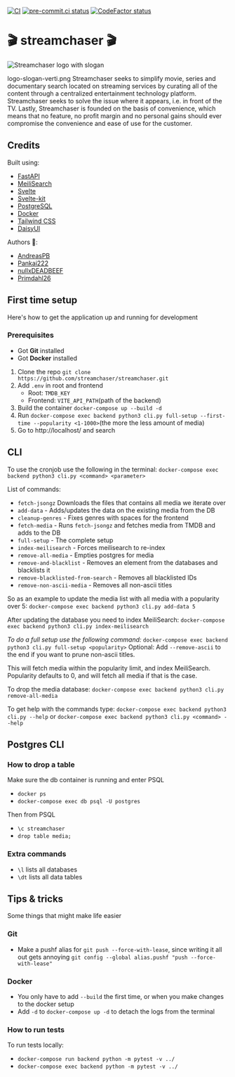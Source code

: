 [![CI](https://github.com/streamchaser/streamchaser/actions/workflows/main.yml/badge.svg)](https://github.com/streamchaser/streamchaser/actions/workflows/main.yml)
[![pre-commit.ci status](https://results.pre-commit.ci/badge/github/streamchaser/streamchaser/master.svg)](https://results.pre-commit.ci/latest/github/streamchaser/streamchaser/master)
[![CodeFactor status](https://www.codefactor.io/repository/github/streamchaser/streamchaser/badge)](https://www.codefactor.io/repository/github/streamchaser/streamchaser)

# 🎬 streamchaser 🎬

![Streamchaser logo with slogan]("./static/logo-slogan-verti.png)

logo-slogan-verti.png
Streamchaser seeks to simplify movie, series and documentary search located on streaming services by curating all of the content through a centralized entertainment technology platform.
Streamchaser seeks to solve the issue where it appears, i.e. in front of the TV.
Lastly, Streamchaser is founded on the basis of convenience, which means that no feature,
no profit margin and no personal gains should ever compromise the convenience and ease of use for the customer.

## Credits

Built using:

- [FastAPI](https://github.com/tiangolo/fastapi)
- [MeiliSearch](https://github.com/meilisearch/MeiliSearch)
- [Svelte](https://github.com/sveltejs/svelte)
- [Svelte-kit](https://kit.svelte.dev)
- [PostgreSQL](https://github.com/postgres/postgres)
- [Docker](https://github.com/docker)
- [Tailwind CSS](https://tailwindcss.com)
- [DaisyUI](https://daisyui.com)

Authors 👷:

- [AndreasPB](https://github.com/AndreasPB)
- [Pankai222](https://github.com/Pankai222)
- [nullxDEADBEEF](https://github.com/nullxDEADBEEF)
- [Primdahl26](https://github.com/Primdahl26)

## First time setup

Here's how to get the application up and running for development

### Prerequisites

- Got **Git** installed
- Got **Docker** installed

1. Clone the repo `git clone https://github.com/streamchaser/streamchaser.git`
2. Add `.env` in root and frontend
   - Root: `TMDB_KEY`
   - Frontend: `VITE_API_PATH`(path of the backend)
3. Build the container `docker-compose up --build -d`
4. Run `docker-compose exec backend python3 cli.py full-setup --first-time --popularity <1-1000>`(the more the less amount of media)
5. Go to http://localhost/ and search

## CLI

To use the cronjob use the following in the terminal:
`docker-compose exec backend python3 cli.py <command> <parameter>`

List of commands:

- `fetch-jsongz` Downloads the files that contains all media we iterate over
- `add-data` - Adds/updates the data on the existing media from the DB
- `cleanup-genres` - Fixes genres with spaces for the frontend
- `fetch-media` - Runs `fetch-jsongz` and fetches media from TMDB and adds to the DB
- `full-setup` - The complete setup
- `index-meilisearch` - Forces meilisearch to re-index
- `remove-all-media` - Empties postgres for media
- `remove-and-blacklist` - Removes an element from the databases and blacklists it
- `remove-blacklisted-from-search` - Removes all blacklisted IDs
- `remove-non-ascii-media` - Removes all non-ascii titles

So as an example to update the media list with all media with a popularity over 5:
`docker-compose exec backend python3 cli.py add-data 5`

After updating the database you need to index MeiliSearch:
`docker-compose exec backend python3 cli.py index-meilisearch`

_To do a full setup use the following command:_
`docker-compose exec backend python3 cli.py full-setup <popularity>`
Optional: Add `--remove-ascii` to the end if you want to prune non-ascii titles.

This will fetch media within the popularity limit, and index MeiliSearch.
Popularity defaults to 0, and will fetch all media if that is the case.

To drop the media database:
`docker-compose exec backend python3 cli.py remove-all-media`

To get help with the commands type:
`docker-compose exec backend python3 cli.py --help`
or
`docker-compose exec backend python3 cli.py <command> --help`

## Postgres CLI

### How to drop a table

Make sure the db container is running and enter PSQL

- `docker ps`
- `docker-compose exec db psql -U postgres`

Then from PSQL

- `\c streamchaser`
- `drop table media;`

### Extra commands

- `\l` lists all databases
- `\dt` lists all data tables

## Tips & tricks

Some things that might make life easier

### Git

- Make a pushf alias for `git push --force-with-lease`, since writing it all out gets annoying
  `git config --global alias.pushf "push --force-with-lease"`

### Docker

- You only have to add `--build` the first time, or when you make changes to the docker setup
- Add `-d` to `docker-compose up -d` to detach the logs from the terminal

### How to run tests

To run tests locally:

- `docker-compose run backend python -m pytest -v ../`
- `docker-compose exec backend python -m pytest -v ../`
